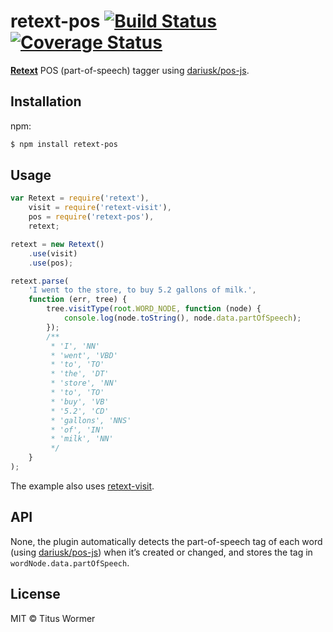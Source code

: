 # retext-pos [![Build Status](https://img.shields.io/travis/wooorm/retext-pos.svg?style=flat)](https://travis-ci.org/wooorm/retext-pos) [![Coverage Status](https://img.shields.io/coveralls/wooorm/retext-pos.svg?style=flat)](https://coveralls.io/r/wooorm/retext-pos?branch=master)

**[Retext](https://github.com/wooorm/retext "Retext")** POS (part-of-speech) tagger using [dariusk/pos-js](https://github.com/dariusk/pos-js).

## Installation

npm:
```sh
$ npm install retext-pos
```

## Usage

```js
var Retext = require('retext'),
    visit = require('retext-visit'),
    pos = require('retext-pos'),
    retext;

retext = new Retext()
    .use(visit)
    .use(pos);

retext.parse(
    'I went to the store, to buy 5.2 gallons of milk.',
    function (err, tree) {
        tree.visitType(root.WORD_NODE, function (node) {
            console.log(node.toString(), node.data.partOfSpeech);
        });
        /**
         * 'I', 'NN'
         * 'went', 'VBD'
         * 'to', 'TO'
         * 'the', 'DT'
         * 'store', 'NN'
         * 'to', 'TO'
         * 'buy', 'VB'
         * '5.2', 'CD'
         * 'gallons', 'NNS'
         * 'of', 'IN'
         * 'milk', 'NN'
         */
    }
);
```

The example also uses [retext-visit](https://github.com/wooorm/retext-visit).

## API

None, the plugin automatically detects the part-of-speech tag of each word (using [dariusk/pos-js](https://github.com/dariusk/pos-js)) when it’s created or changed, and stores the tag in `wordNode.data.partOfSpeech`.

## License

MIT © Titus Wormer
